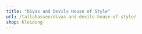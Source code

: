 ```yaml
---
title: "Divas and Devils House of Style"
url: /tallahassee/divas-and-devils-house-of-style/
shop: Kleidung
---
```

